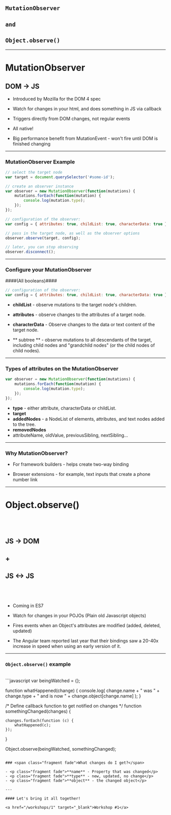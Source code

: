 ## **```MutationObserver```**
## ```and```
## **```Object.observe()```**

---

# MutationObserver
## DOM -> JS

- <p class="fragment roll-in">Introduced by Mozilla for the DOM 4 spec</p>
- <p class="fragment roll-in">Watch for changes in your html, and does something in JS via callback</p>
- <p class="fragment roll-in">Triggers directly from DOM changes, not regular events</p>
- <p class="fragment roll-in">All native!</p>
- <p class="fragment roll-in">Big performance benefit from MutationEvent - <span class="fragment highlight-green">won't fire until DOM is finished changing</span></p>

---

### MutationObserver Example

```js
// select the target node
var target = document.querySelector('#some-id');

// create an observer instance
var observer = new MutationObserver(function(mutations) {
    mutations.forEach(function(mutation) {
        console.log(mutation.type);
    });
});

// configuration of the observer:
var config = { attributes: true, childList: true, characterData: true }

// pass in the target node, as well as the observer options
observer.observe(target, config);

// later, you can stop observing
observer.disconnect();

```

---

### Configure your MutationObserver
####(All booleans)####

```js
// configuration of the observer:
var config = { attributes: true, childList: true, characterData: true }
```

- **childList** - observe mutations to the target node's children.

- **attributes** - observe changes to the attributes of a target node.

- **characterData** - Observe changes to the data or text content of the target node.

- ** subtree ** - observe mutations to all descendants of the target, including child nodes and "grandchild nodes" (or the child nodes of child nodes).


---

### Types of attributes on the MutationObserver

```js
var observer = new MutationObserver(function(mutations) {
    mutations.forEach(function(mutation) {
        console.log(mutation.type);
    });
});
```

- **type** - either attribute, characterData or childList.
- **target**
- **addedNodes** - a NodeList of elements, attributes, and text nodes added to the tree.
- **removedNodes**
- attributeName, oldValue, previousSibling, nextSibling...

---

### Why MutationObserver?

- <p class="fragment fade-in">For framework builders - helps create two-way binding</p>
- <p class="fragment fade-in">Browser extensions - for example, text inputs that create a phone number link</p>

---

# Object.observe()
## <br />
## JS -> DOM
## +
## JS <-> JS
## <br />

- <p class="fragment roll-in">Coming in ES7</p>
- <p class="fragment roll-in">Watch for changes in your POJOs (Plain old Javascript objects)</p>
- <p class="fragment roll-in">Fires events when an Object's attributes are modified (added, deleted, updated)</p>
-  <p class="fragment roll-in">The Angular team reported last year that their bindings saw a 20-40x increase in speed when using an early version of it.</p>

---

### ```Object.observe()``` example
<br />
```javascript
var beingWatched = {};

function whatHappened(change) {
    console.log(
        change.name + " was "
        + change.type + " and is now "
        + change.object[change.name]
    );
}

/* Define callback function to get notified on changes */
function somethingChanged(changes) {

    changes.forEach(function (c) {
        whatHappened(c);
    });

}

Object.observe(beingWatched, somethingChanged);

```

### <span class="fragment fade">What changes do I get?</span>

- <p class="fragment fade">**name** - Property that was changed</p>
- <p class="fragment fade">**type** - new, updated, no change</p>
- <p class="fragment fade">**object** - the changed object</p>

---

#### Let's bring it all together!

<a href="/workshops/1" target="_blank">Workshop #1</a>